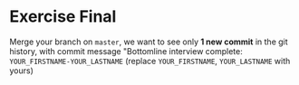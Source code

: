 # Exercise Final
Merge your branch on `master`, we want to see only **1 new commit** in the git history, with commit message "Bottomline interview complete: `YOUR_FIRSTNAME-YOUR_LASTNAME` (replace `YOUR_FIRSTNAME`, `YOUR_LASTNAME` with yours)